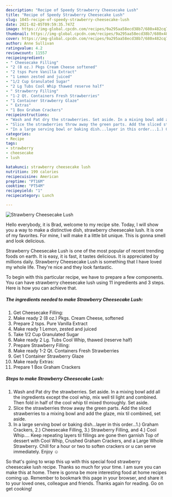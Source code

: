 ```yaml
---
description: "Recipe of Speedy Strawberry Cheesecake Lush"
title: "Recipe of Speedy Strawberry Cheesecake Lush"
slug: 1045-recipe-of-speedy-strawberry-cheesecake-lush
date: 2021-02-05T09:59:35.747Z
image: https://img-global.cpcdn.com/recipes/9a295aa58ecd38b7/680x482cq70/strawberry-cheesecake-lush-recipe-main-photo.jpg
thumbnail: https://img-global.cpcdn.com/recipes/9a295aa58ecd38b7/680x482cq70/strawberry-cheesecake-lush-recipe-main-photo.jpg
cover: https://img-global.cpcdn.com/recipes/9a295aa58ecd38b7/680x482cq70/strawberry-cheesecake-lush-recipe-main-photo.jpg
author: Anne Sullivan
ratingvalue: 4.2
reviewcount: 11557
recipeingredient:
- " Cheesecake Filling"
- "2 (8 oz.) Pkgs Cream Cheese softened"
- "2 tsps Pure Vanilla Extract"
- "1 Lemon zested and juiced"
- "1/2 Cup Granulated Sugar"
- "2 Lg Tubs Cool Whip thawed reserve half"
- " Strawberry Filling"
- "1-2 Qt. Containers Fresh Strawberries"
- "1 Container Strawberry Glaze"
- " Extras"
- "1 Box Graham Crackers"
recipeinstructions:
- "Wash and Pat dry the strawberries. Set aside. In a mixing bowl add all the ingredients except the cool whip, mix well til light and combined. Then fold in half of the cool whip til mixed thoroughly. Set aside."
- "Slice the strawberries throw away the green parts. Add the sliced strawberries to a mixing bowl and add the glaze, mix til combined, set aside."
- "In a large serving bowl or baking dish...layer in this order...1.) Graham Crackers, 2.) Cheesecake Filling, 3.) Strawberry Filling, and 4.) Cool Whip.... Keep repeating layers til fillings are gone then garnish Top of dessert with Cool Whip, Crushed Graham Crackers, and a Large Whole Strawberry. Chill for a hour or two to soften crackers or u can serve immediately. Enjoy ☺️"
categories:
- Recipe
tags:
- strawberry
- cheesecake
- lush

katakunci: strawberry cheesecake lush 
nutrition: 199 calories
recipecuisine: American
preptime: "PT16M"
cooktime: "PT54M"
recipeyield: "1"
recipecategory: Lunch

---
```



![Strawberry Cheesecake Lush](https://img-global.cpcdn.com/recipes/9a295aa58ecd38b7/680x482cq70/strawberry-cheesecake-lush-recipe-main-photo.jpg)

Hello everybody, it is Brad, welcome to my recipe site. Today, I will show you a way to make a distinctive dish, strawberry cheesecake lush. It is one of my favorites. For mine, I will make it a little bit unique. This is gonna smell and look delicious.

Strawberry Cheesecake Lush is one of the most popular of recent trending foods on earth. It is easy, it is fast, it tastes delicious. It is appreciated by millions daily. Strawberry Cheesecake Lush is something that I have loved my whole life. They're nice and they look fantastic.




To begin with this particular recipe, we have to prepare a few components. You can have strawberry cheesecake lush using 11 ingredients and 3 steps. Here is how you can achieve that.

<!--inarticleads1-->

##### The ingredients needed to make Strawberry Cheesecake Lush:

1. Get  Cheesecake Filling:
1. Make ready 2 (8 oz.) Pkgs. Cream Cheese, softened
1. Prepare 2 tsps. Pure Vanilla Extract
1. Make ready 1 Lemon, zested and juiced
1. Take 1/2 Cup Granulated Sugar
1. Make ready 2 Lg. Tubs Cool Whip, thawed (reserve half)
1. Prepare  Strawberry Filling:
1. Make ready 1-2 Qt. Containers Fresh Strawberries
1. Get 1 Container Strawberry Glaze
1. Make ready  Extras:
1. Prepare 1 Box Graham Crackers




<!--inarticleads2-->

##### Steps to make Strawberry Cheesecake Lush:

1. Wash and Pat dry the strawberries. Set aside. In a mixing bowl add all the ingredients except the cool whip, mix well til light and combined. Then fold in half of the cool whip til mixed thoroughly. Set aside.
1. Slice the strawberries throw away the green parts. Add the sliced strawberries to a mixing bowl and add the glaze, mix til combined, set aside.
1. In a large serving bowl or baking dish...layer in this order...1.) Graham Crackers, 2.) Cheesecake Filling, 3.) Strawberry Filling, and 4.) Cool Whip.... Keep repeating layers til fillings are gone then garnish Top of dessert with Cool Whip, Crushed Graham Crackers, and a Large Whole Strawberry. Chill for a hour or two to soften crackers or u can serve immediately. Enjoy ☺️




So that's going to wrap this up with this special food strawberry cheesecake lush recipe. Thanks so much for your time. I am sure you can make this at home. There is gonna be more interesting food at home recipes coming up. Remember to bookmark this page in your browser, and share it to your loved ones, colleague and friends. Thanks again for reading. Go on get cooking!
